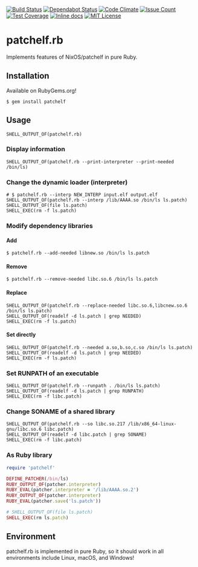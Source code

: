 [![Build Status](https://travis-ci.com/david942j/patchelf.rb.svg?branch=master)](https://travis-ci.com/david942j/patchelf.rb)
[![Dependabot Status](https://api.dependabot.com/badges/status?host=github&repo=david942j/patchelf.rb)](https://dependabot.com)
[![Code Climate](https://codeclimate.com/github/david942j/patchelf.rb/badges/gpa.svg)](https://codeclimate.com/github/david942j/patchelf.rb)
[![Issue Count](https://codeclimate.com/github/david942j/patchelf.rb/badges/issue_count.svg)](https://codeclimate.com/github/david942j/patchelf.rb)
[![Test Coverage](https://codeclimate.com/github/david942j/patchelf.rb/badges/coverage.svg)](https://codeclimate.com/github/david942j/patchelf.rb/coverage)
[![Inline docs](https://inch-ci.org/github/david942j/patchelf.rb.svg?branch=master)](https://inch-ci.org/github/david942j/patchelf.rb)
[![MIT License](https://img.shields.io/badge/license-MIT-blue.svg)](http://choosealicense.com/licenses/mit/)

# patchelf.rb

Implements features of NixOS/patchelf in pure Ruby.

## Installation

Available on RubyGems.org!
```
$ gem install patchelf
```

## Usage

```
SHELL_OUTPUT_OF(patchelf.rb)
```

### Display information
```
SHELL_OUTPUT_OF(patchelf.rb --print-interpreter --print-needed /bin/ls)
```

### Change the dynamic loader (interpreter)
```
# $ patchelf.rb --interp NEW_INTERP input.elf output.elf
SHELL_OUTPUT_OF(patchelf.rb --interp /lib/AAAA.so /bin/ls ls.patch)
SHELL_OUTPUT_OF(file ls.patch)
SHELL_EXEC(rm -f ls.patch)
```

### Modify dependency libraries

#### Add
```
$ patchelf.rb --add-needed libnew.so /bin/ls ls.patch
```

#### Remove
```
$ patchelf.rb --remove-needed libc.so.6 /bin/ls ls.patch
```

#### Replace
```
SHELL_OUTPUT_OF(patchelf.rb --replace-needed libc.so.6,libcnew.so.6 /bin/ls ls.patch)
SHELL_OUTPUT_OF(readelf -d ls.patch | grep NEEDED)
SHELL_EXEC(rm -f ls.patch)
```

#### Set directly
```
SHELL_OUTPUT_OF(patchelf.rb --needed a.so,b.so,c.so /bin/ls ls.patch)
SHELL_OUTPUT_OF(readelf -d ls.patch | grep NEEDED)
SHELL_EXEC(rm -f ls.patch)
```

### Set RUNPATH of an executable
```
SHELL_OUTPUT_OF(patchelf.rb --runpath . /bin/ls ls.patch)
SHELL_OUTPUT_OF(readelf -d ls.patch | grep RUNPATH)
SHELL_EXEC(rm -f libc.patch)
```

### Change SONAME of a shared library
```
SHELL_OUTPUT_OF(patchelf.rb --so libc.so.217 /lib/x86_64-linux-gnu/libc.so.6 libc.patch)
SHELL_OUTPUT_OF(readelf -d libc.patch | grep SONAME)
SHELL_EXEC(rm -f libc.patch)
```

### As Ruby library
```rb
require 'patchelf'

DEFINE_PATCHER(/bin/ls)
RUBY_OUTPUT_OF(patcher.interpreter)
RUBY_EVAL(patcher.interpreter = '/lib/AAAA.so.2')
RUBY_OUTPUT_OF(patcher.interpreter)
RUBY_EVAL(patcher.save('ls.patch'))

# SHELL_OUTPUT_OF(file ls.patch)
SHELL_EXEC(rm ls.patch)
```

## Environment

patchelf.rb is implemented in pure Ruby, so it should work in all environments include Linux, macOS, and Windows!
